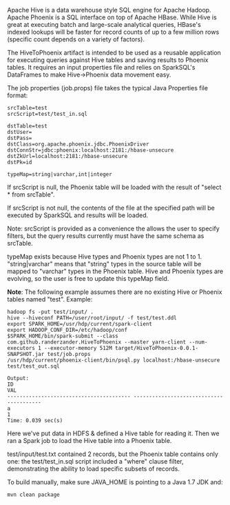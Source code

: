 Apache Hive is a data warehouse style SQL engine for Apache Hadoop. Apache Phoenix is a SQL interface on top of Apache HBase. While Hive is great at executing batch and large-scale analytical queries, HBase's indexed lookups will be faster for record counts of up to a few million rows (specific count depends on a variety of factors).

The HiveToPhoenix artifact is intended to be used as a reusable application for executing queries against Hive tables and saving results to Phoenix tables. It requires an input properties file and relies on SparkSQL's DataFrames to make Hive->Phoenix data movement easy.

The job properties (job.props) file takes the typical Java Properties file format:
```
srcTable=test
srcScript=test/test_in.sql

dstTable=test
dstUser=
dstPass=
dstClass=org.apache.phoenix.jdbc.PhoenixDriver
dstConnStr=jdbc:phoenix:localhost:2181:/hbase-unsecure
dstZkUrl=localhost:2181:/hbase-unsecure
dstPk=id

typeMap=string|varchar,int|integer
```

If srcScript is null, the Phoenix table will be loaded with the result of "select * from srcTable".

If srcScript is not null, the contents of the file at the specified path will be executed by SparkSQL and results will be loaded.

Note: srcScript is provided as a convenience the allows the user to specify filters, but the query results currently must have the same schema as srcTable.

typeMap exists because Hive types and Phoenix types are not 1 to 1. "string|varchar" means that "string" types in the source table will be mapped to "varchar" types in the Phoenix table. Hive and Phoenix types are evolving, so the user is free to update this typeMap field.

**Note**: The following example assumes there are no existing Hive or Phoenix tables named "test".
Example:
```
hadoop fs -put test/input/ .
hive --hiveconf PATH=/user/root/input/ -f test/test.ddl
export SPARK_HOME=/usr/hdp/current/spark-client
export HADOOP_CONF_DIR=/etc/hadoop/conf
$SPARK_HOME/bin/spark-submit --class com.github.randerzander.HiveToPhoenix --master yarn-client --num-executors 1 --executor-memory 512M target/HiveToPhoenix-0.0.1-SNAPSHOT.jar test/job.props
/usr/hdp/current/phoenix-client/bin/psql.py localhost:/hbase-unsecure test/test_out.sql

Output:
ID                                                                            VAL 
---------------------------------------- ---------------------------------------- 
a                                                                               1 
Time: 0.039 sec(s)
```

Here we've put data in HDFS & defined a Hive table for reading it. Then we ran a Spark job to load the Hive table into a Phoenix table.

test/input/test.txt contained 2 records, but the Phoenix table contains only one: the test/test_in.sql script included a "where" clause filter, demonstrating the ability to load specific subsets of records.


To build manually, make sure JAVA_HOME is pointing to a Java 1.7 JDK and:
```
mvn clean package
```
